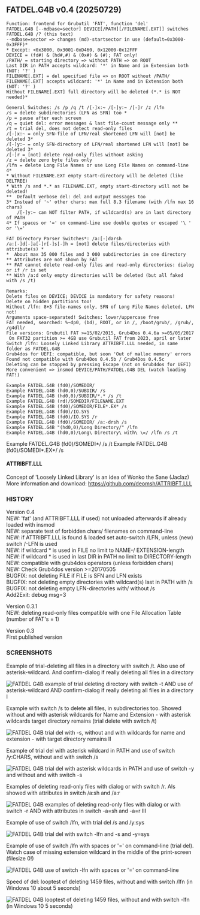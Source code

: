 ## FATDEL.G4B v0.4 (20250729)

<pre><code>Function: frontend for Grubutil 'FAT', function 'del'
FATDEL.G4B [--mdbase=sector] DEVICE[/PATH][/FILENAME[.EXT]] switches
FATDEL.G4B /? (this text)
--mdbase=sector => changes (md)-startsector in use (default=0x3000-0x3FFF)*
* Except: <0x3000, 0x3001-0xD460, 0x12000-0x12FFF
DEVICE = (fd#) & (hd#,#) & (0x#) & (#); FAT only!
/PATH/ = starting directory => without PATH => on ROOT
Last DIR in PATH accepts wildcard: '*' in Name and in Extension both (NOT: '?' )
FILENAME[.EXT] = del specified file => on ROOT without /PATH/
FILENAME[.EXT] accepts wildcard: '*' in Name and in Extension both (NOT: '?' )
Without FILENAME[.EXT] full directory will be deleted (*.* is NOT needed)*

General Switches: /s /p /q /t /[-]x:~ /[-]y:~ /[-]r /z /lfn
/s = delete subdirectories (LFN as SFN) too *
/p = pause after each screen
/q = quiet del: error messages & last file-count message only **
/t = trial del, does not detect read-only files
/[-]x:~ = only SFN-file of LFN/real shortened LFN will [not] be deleted 3*
/[-]y:~ = only SFN-directory of LFN/real shortened LFN will [not] be deleted 3*
/[-]r = [not] delete read-only files without asking
/z = delete zero byte files only
/lfn = delete Long File Names or use Long File Names on command-line 4*
* Without FILENAME.EXT empty start-directory will be deleted (like DELTREE)
* With /s and *.* as FILENAME.EXT, empty start-directory will not be deleted!
**  Default verbose del: del and output messages too
3* Instead of '~' other chars: max full 8.3 filename (with /lfn max 16 chars)
    /[-]y:~ can NOT filter PATH, if wildcard(s) are in last directory of PATH
4* If spaces or '=' on command-line use double quotes or escaped '\ ' or '\='

FAT Directory Parser Switches*: /a:[-]darsh
/a:[-]d[-]a[-]r[-]s[-]h = [not] delete files/directories with attribute(s) *
*  About max 35 000 files and 3 000 subdirectories in one directory
** Attributes are not shown by FAT
** FAT cannot delete read-only files and read-only directories: dialog or if /r is set
** With /a:d only empty directories will be deleted (but all faked with /s /t)

Remarks:
Delete files on DEVICE; DEVICE is mandatory for safety reasons!
Delete on hidden partitions too!
Without /lfn: 8+3 file-names only, SFN of Long File Names deleted, LFN not!
Arguments space-separated! Switches: lower/uppercase free
FAT needed, searched: %~dp0, (bd), ROOT, or in /, /boot/grub/, /grub/, /g4dll/
File versions: Grubutil FAT >=15/02/2015, Grub4Dos 0.4.6a >=05/05/2017
 On FAT32 partition >= 4GB use Grubutil FAT from 2023, april or later
Switch /lfn: Loosely Linked Library ATTRIBFT.LLL needed, in same folder as FATDEL.G4B
Grub4dos for UEFI: compatible, but soon 'Out of malloc memory' errors
Found not compatible with Grub4Dos 0.4.5b / Grub4Dos 0.4.5c
Deleting can be stopped by pressing Escape (not on Grub4dos for UEFI)
More convenient => insmod DEVICE/PATH/FATDEL.G4B DEL (watch loading FAT!)

Example FATDEL.G4B (fd0)/SOMEDIR/
Example FATDEL.G4B (hd0,0)/SUBDIR/ /s
Example FATDEL.G4B (hd0,0)/SUBDIR/*.* /s /t
Example FATDEL.G4B (rd)/SOMEDIR/FILENAME.EXT
Example FATDEL.G4B (fd0)/SOMEDIR/FILE*.EX* /s
Example FATDEL.G4B (fd0)/IO.SYS
Example FATDEL.G4B (fd0)/IO.SYS /r
Example FATDEL.G4B (fd0)/SOMEDIR/ /a:-drsh /s
Example FATDEL.G4B "(hd0,0)/Long Directory/" /lfn
Example FATDEL.G4B (hd0,0)/Long\ Directory\ with\ \=/ /lfn /s /t</code></pre>    
Example FATDEL.G4B (fd0)/SOMEDI*/ /s /t
Example FATDEL.G4B (fd0)/SOMEDI*.EX*/ /s

#### ATTRIBFT.LLL

Concept of 'Loosely Linked Library' is an idea of Wonko the Sane (Jaclaz)  
More information and download: https://github.com/deomsh/ATTRIBFT.LLL  

### HISTORY
Version 0.4  
NEW: 'fat' (and ATTRIBFT.LLL if used) not unloaded afterwards if already loaded with insmod  
NEW: separate test of forbidden chars/ filenames on command-line  
NEW: if ATTRIBFT.LLL is found & loaded set auto-switch /LFN, unless (new) switch /-LFN is used  
NEW: if wildcard * is used in FILE no limit to NAME-/ EXTENSION-length  
NEW: if wildcard * is used in last DIR in PATH no limit to DIRECTORY-length  
NEW: compatible with grub4dos operators (unless forbidden chars)  
NEW: Check Grub4dos version >=20170505  
BUGFIX: not deleting FILE if FILE is SFN and LFN exists  
BUGFIX: not deleting empty directories with wildcard(s) last in PATH with /s  
BUGFIX: not deleting empty LFN-directories with/ without /s  
Add2Exit: debug msg=3  

Version 0.3.1  
NEW: deleting read-only files compatible with one File Allocation Table (number of FAT's = 1)  

Version 0.3  
First published version

### SCREENSHOTS

Example of trial-deleting all files in a directory with switch /t. Also use of asterisk-wildcard. And confirm-dialog if really deleting all files in a directory  

![FATDEL G4B example of trial deleting directory with switch -t AND use of asterisk-wildcard AND confirm-dialog if really deleting all files in a directory I](https://github.com/user-attachments/assets/a1bd8a7f-9619-4221-8f95-f5268482f9a1)

Example with switch /s to delete all files, in subdirectories too. Showed without and with asterisk wildcards for Name and Extension - with asterisk wildcards target directory remains (trial delete with switch /t)

![FATDEL G4B trial del with -s, without and with wildcards for name and extension - with target directory remains II](https://github.com/user-attachments/assets/1133f6c2-0352-4e58-a316-eeed692b8f86)

Example of trial del with asterisk wildcard in PATH and use of switch /y:CHARS, without and with switch /s

![FATDEL G4B trial del with asterisk wildcards in PATH and use of switch -y and without and with switch -s](https://github.com/user-attachments/assets/96714f94-107f-4822-abe4-c856d15d110b)

Examples of deleting read-only files with dialog or with switch /r. Als showed with attributes in switch /a:sh and /a:r

![FATDEL G4B examples of deleting read-only files with dialog or with switch -r AND with attributes in switch -a=sh and -a=r III](https://github.com/user-attachments/assets/9ea7c3f7-10f5-4567-aae3-b49ef1d6df83)

Example of use of switch /lfn, with trial del /s and /y:sys

![FATDEL G4B trial del with switch -lfn and -s and -y=sys](https://github.com/user-attachments/assets/fd193f3d-e4f9-4f9c-b249-89fe06da5487)

Example of use of switch /lfn with spaces or '=' on command-line (trial del). Watch case of missing extension wildcard in the middle of the print-screen (filesize 0!)

![FATDEL G4B use of switch -lfn with spaces or '=' on command-line](https://github.com/user-attachments/assets/7fea6c7c-968b-4b4c-95b4-dec9d063337e)

Speed of del: looptest of deleting 1459 files, without and with switch /lfn (in Windows 10 about 5 seconds)

![FATDEL G4B looptest of deleting 1459 files, without and with switch -lfn (in Windows 10 5 seconds)](https://github.com/user-attachments/assets/da1c00a3-bbb7-4183-a174-6ca28ef6af3d)
